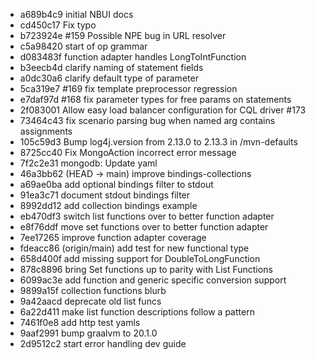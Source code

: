 - a689b4c9 initial NBUI docs
- cd450c17 Fix typo
- b723924e #159 Possible NPE bug in URL resolver
- c5a98420 start of op grammar
- d083483f function adapter handles LongToIntFunction
- b3eecb4d clarify naming of statement fields
- a0dc30a6 clarify default type of parameter
- 5ca319e7 #169 fix template preprocessor regression
- e7daf97d #168 fix parameter types for free params on statements
- 2f083001 Allow easy load balancer configuration for CQL driver #173
- 73464c43 fix scenario parsing bug when named arg contains assignments
- 105c59d3 Bump log4j.version from 2.13.0 to 2.13.3 in /mvn-defaults
- 8725cc40 Fix MongoAction incorrect error message
- 7f2c2e31 mongodb: Update yaml
- 46a3bb62 (HEAD -> main) improve bindings-collections
- a69ae0ba add optional bindings filter to stdout
- 91ea3c71 document stdout bindings filter
- 8992dd12 add collection bindings example
- eb470df3 switch list functions over to better function adapter
- e8f76ddf move set functions over to better function adapter
- 7ee17265 improve function adapter coverage
- fdeacc86 (origin/main) add test for new functional type
- 658d400f add missing support for DoubleToLongFunction
- 878c8896 bring Set functions up to parity with List Functions
- 6099ac3e add function and generic specific conversion support
- 9899a15f collection functions blurb
- 9a42aacd deprecate old list funcs
- 6a22d411 make list function descriptions follow a pattern
- 7461f0e8 add http test yamls
- 9aaf2991 bump graalvm to 20.1.0
- 2d9512c2 start error handling dev guide
